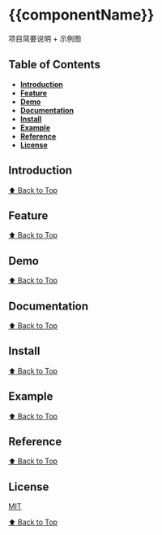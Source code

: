 # {{componentName}}

项目简要说明 + 示例图

## Table of Contents

- **[Introduction](#introduction)**
- **[Feature](#feature)**
- **[Demo](#demo)**
- **[Documentation](#documentation)**
- **[Install](#install)**
- **[Example](#example)**
- **[Reference](#reference)**
- **[License](license)**

## Introduction

[⬆ Back to Top](#table-of-contents)

## Feature

[⬆ Back to Top](#table-of-contents)

## Demo

[⬆ Back to Top](#table-of-contents)

## Documentation

[⬆ Back to Top](#table-of-contents)

## Install

[⬆ Back to Top](#table-of-contents)

## Example

[⬆ Back to Top](#table-of-contents)

## Reference

[⬆ Back to Top](#table-of-contents)

## License

[MIT](./LICENSE)

[⬆ Back to Top](#table-of-contents)
